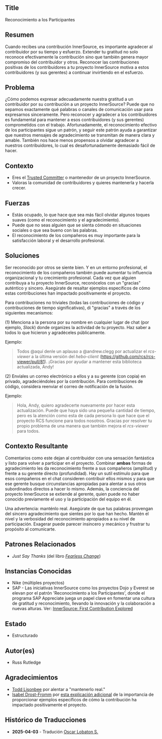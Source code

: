## Title

Reconocimiento a los Participantes

## Resumen

Cuando recibes una contribución InnerSource, es importante agradecer al contribuidor por su tiempo y esfuerzo.
Extender tu gratitud no solo reconoce efectivamente la contribución sino que también genera mayor compromiso del contribuidor y otros.
Reconocer las contribuciones positivas de los contribuidores a tu proyecto InnerSource motiva a estos contribuidores (y sus gerentes) a continuar invirtiendo en el esfuerzo.

## Problema

¿Cómo podemos expresar adecuadamente nuestra gratitud a un contribuidor por su contribución a un proyecto InnerSource?
Puede que no sepamos exactamente qué palabras o canales de comunicación usar para expresarnos sinceramente.
Pero reconocer y agradecer a los contribuidores es fundamental para mantener a esos contribuidores (y sus gerentes) comprometidos con el trabajo.
Afortunadamente, el reconocimiento efectivo de los participantes sigue un patrón, y seguir este patrón ayuda a garantizar que nuestros mensajes de agradecimiento se transmitan de manera clara y amable.
También nos hace menos propensos a olvidar agradecer a nuestros contribuidores, lo cual es desafortunadamente demasiado fácil de hacer.

## Contexto

* Eres el [Trusted Committer](./trusted-committer.md) o mantenedor de un proyecto InnerSource.
* Valoras la comunidad de contribuidores y quieres mantenerla y hacerla crecer.

## Fuerzas

* Estás ocupado, lo que hace que sea más fácil olvidar algunos toques suaves (como el reconocimiento y el agradecimiento).
* Puede que no seas alguien que se sienta cómodo en situaciones sociales o que sea bueno con las palabras.
* El reconocimiento de los compañeros es muy importante para la satisfacción laboral y el desarrollo profesional.

## Soluciones

Ser reconocido por otros se siente bien.
Y en un entorno profesional, el reconocimiento de los compañeros también puede aumentar tu influencia organizacional y tu crecimiento profesional.
Cada vez que alguien contribuya a tu proyecto InnerSource, reconócelos con un "gracias" auténtico y sincero.
Asegúrate de resaltar ejemplos específicos de cómo estas contribuciones han impactado positivamente el proyecto.

Para contribuciones no triviales (todas las contribuciones de código y contribuciones de tiempo significativas), di "gracias" a través de los siguientes mecanismos:

(1) Menciona a la persona por su nombre en cualquier lugar de chat (por ejemplo, _Slack_) donde organizes la actividad de tu proyecto.
Haz saber a todos lo que hicieron y agradéceles públicamente.

Ejemplo:

> Todos @aquí denle un aplauso a @andrew.clegg por actualizar el _rcs-viewer_ a la última versión del _hebo-client_ (https://github.com/rcs/rcs-viewer/pull/81).
> ¡Gracias por ayudar a mantener esta biblioteca actualizada, Andy!

(2) Envíales un correo electrónico a ellos y a su gerente (con copia) en privado, agradeciéndoles por la contribución.
Para contribuciones de código, considera reenviar el correo de notificación de la fusión.

Ejemplo:

> Hola, Andy, quiero agradecerte nuevamente por hacer esta actualización.
> Puede que haya sido una pequeña cantidad de tiempo, pero es la atención como esta de cada persona lo que hace que el proyecto RCS funcione para todos nosotros.
> Gracias por resolver tu propio problema de una manera que también mejora el _rcs-viewer_ para todos.

## Contexto Resultante

Comentarios como este dejan al contribuidor con una sensación fantástica y listo para volver a participar en el proyecto.
Combinar **ambas** formas de agradecimiento les da reconocimiento frente a sus compañeros (amplitud) y frente a su gerente directo (profundidad).
Hay un sutil estímulo para que esos compañeros en el chat consideren contribuir ellos mismos y para que ese gerente busque circunstancias apropiadas para alentar a sus otros subordinados directos a hacer lo mismo.
Además, la conciencia del proyecto InnerSource se extiende al gerente, quien puede no haber conocido previamente el uso y la participación del equipo en él.

Una advertencia: manténlo real.
Asegúrate de que tus palabras provengan del sincero agradecimiento que sientes por lo que han hecho.
Mantén el nivel y la verbosidad del reconocimiento apropiados a su nivel de participación.
Exagerar puede parecer insincero y mecánico y frustrar tu propósito al comunicarte.

## Patrones Relacionados

* _Just Say Thanks_ (del libro [_Fearless Change_](https://fearlesschangepatterns.com/))

## Instancias Conocidas

* Nike (múltiples proyectos)
* SAP - Las iniciativas InnerSource como los proyectos Dojo y Everest se elevan por el patrón 'Reconocimiento a los Participantes', donde el programa SAP Appreciate juega un papel clave en fomentar una cultura de gratitud y reconocimiento, llevando la innovación y la colaboración a nuevas alturas. Ver: [InnerSource: First Contribution Explored](https://community.sap.com/t5/open-source-blogs/innersource-first-contribution-explored/ba-p/13644916)

## Estado

* Estructurado

## Autor(es)

* Russ Rutledge

## Agradecimientos

* [Todd Lisonbee](https://github.com/tlisonbee) por alentar a "mantenerlo real."
* [Isabel Drost-Fromm](https://github.com/MaineC) por [esta explicación adicional](https://youtu.be/h3MPewsk5PU?t=357) de la importancia de proporcionar ejemplos específicos de cómo la contribución ha impactado positivamente el proyecto.

## Histórico de Traducciones

- **2025-04-03** - Tradución [Oscar Lobaton S.](https://github.com/ovas04)
